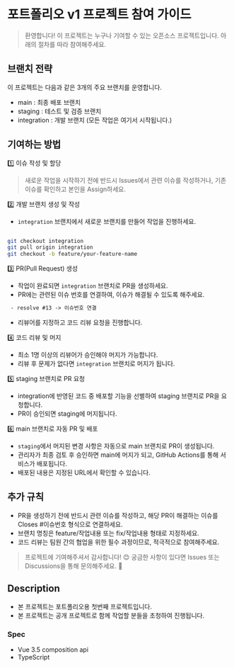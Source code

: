 # 포트폴리오 v1 프로젝트 참여 가이드

> 환영합니다! 이 프로젝트는 누구나 기여할 수 있는 오픈소스 프로젝트입니다. 아래의 절차를 따라 참여해주세요.


## 브랜치 전략

이 프로젝트는 다음과 같은 3개의 주요 브랜치를 운영합니다.

 - main : 최종 배포 브랜치
 - staging : 테스트 및 검증 브랜치
 - integration : 개발 브랜치 (모든 작업은 여기서 시작됩니다.)


## 기여하는 방법


1️⃣ 이슈 작성 및 할당

> 새로운 작업을 시작하기 전에 반드시 Issues에서 관련 이슈를 작성하거나, 기존 이슈를 확인하고 본인을 Assign하세요.


2️⃣ 개발 브랜치 생성 및 작성

 - `integration` 브랜치에서 새로운 브랜치를 만들어 작업을 진행하세요.
 
```bash

git checkout integration
git pull origin integration
git checkout -b feature/your-feature-name

```

3️⃣ PR(Pull Request) 생성

 - 작업이 완료되면 `integration` 브랜치로 PR을 생성하세요.
 - PR에는 관련된 이슈 번호를 연결하여, 이슈가 해결될 수 있도록 해주세요.
 
```html
 - resolve #13 -> 이슈번호 연결
```

 - 리뷰어를 지정하고 코드 리뷰 요청을 진행합니다.


4️⃣ 코드 리뷰 및 머지

 - 최소 1명 이상의 리뷰어가 승인해야 머지가 가능합니다.
 - 리뷰 후 문제가 없다면 `integration` 브랜치로 머지가 됩니다.


5️⃣ staging 브랜치로 PR 요청

 - integration에 반영된 코드 중 배포할 기능을 선별하여 staging 브랜치로 PR을 요청합니다.
 - PR이 승인되면 staging에 머지됩니다.


6️⃣ main 브랜치로 자동 PR 및 배포

 - `staging`에서 머지된 변경 사항은 자동으로 main 브랜치로 PR이 생성됩니다.
 - 관리자가 최종 검토 후 승인하면 main에 머지가 되고, GitHub Actions를 통해 서비스가 배포됩니다.
 - 배포된 내용은 지정된 URL에서 확인할 수 있습니다.


## 추가 규칙

 - PR을 생성하기 전에 반드시 관련 이슈를 작성하고, 해당 PR이 해결하는 이슈를 Closes #이슈번호 형식으로 연결하세요.
 - 브랜치 명칭은 feature/작업내용 또는 fix/작업내용 형태로 지정하세요.
 - 코드 리뷰는 팀원 간의 협업을 위한 필수 과정이므로, 적극적으로 참여해주세요.

> 프로젝트에 기여해주셔서 감사합니다! 😊
> 궁금한 사항이 있다면 Issues 또는 Discussions을 통해 문의해주세요. 🚀


## Description

 - 본 프로젝트는 포트폴리오용 첫번째 프로젝트입니다.
 - 본 프로젝트는 공개 프로젝트로 함께 작업할 분들을 초청하여 진행됩니다.


### Spec

 - Vue 3.5 composition api
 - TypeScript


